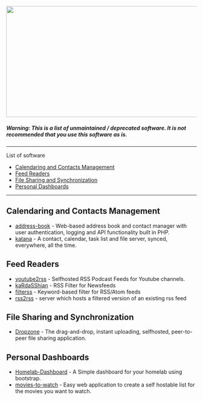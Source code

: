 <p align="center">
  <img width="695" height="293" src="http://pbs.twimg.com/media/CEdxwmjWgAA-0l-.png">
</p>

##### Warning: This is a list of unmaintained / deprecated software. It is not recommended that you use this software as is.
-------------------
List of software
- [Calendaring and Contacts Management](#calendaring-and-contacts-management)
- [Feed Readers](#feed-readers)
- [File Sharing and Synchronization](#file-sharing-and-synchronization)
- [Personal Dashboards](#personal-dashboards)

-------------------
## Calendaring and Contacts Management
- [address-book](https://github.com/AlexWinder/address-book) - Web-based address book and contact manager with user authentication, logging and API functionality built in PHP.
- [katana](https://github.com/sabre-io/katana) - A contact, calendar, task list and file server, synced, everywhere, all the time.

## Feed Readers
- [youtube2rss](https://github.com/livioso/youtube2rss) - Selfhosted RSS Podcast Feeds for Youtube channels.
- [kaRdaSShian](https://github.com/GSmurf/kaRdaSShian) - RSS Filter for Newsfeeds
- [filterss](https://github.com/tmuguet/filterss) - Keyword-based filter for RSS/Atom feeds
- [rss2rss](https://github.com/alasdairhurst/rss2rss) - server which hosts a filtered version of an existing rss feed

## File Sharing and Synchronization
- [Dropzone](https://github.com/96AA48/dropzone) - The drag-and-drop, instant uploading, selfhosted, peer-to-peer file sharing application.

## Personal Dashboards
- [Homelab-Dashboard](https://github.com/1823alex/Homelab-Dashboard) - A Simple dashboard for your homelab using bootstrap.
- [movies-to-watch](https://github.com/petrk94/movies-to-watch) - Easy web application to create a self hostable list for the movies you want to watch.
